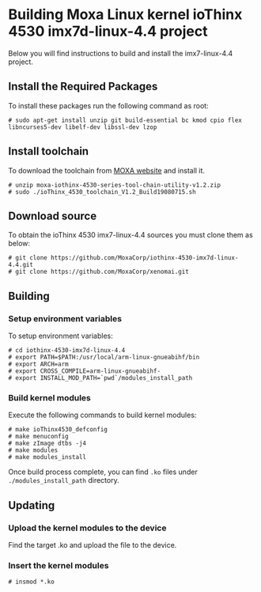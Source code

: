 # Building Moxa Linux kernel ioThinx 4530 imx7d-linux-4.4 project

Below you will find instructions to build and install the imx7-linux-4.4 project.

## Install the Required Packages

To install these packages run the following command as root:

```
# sudo apt-get install unzip git build-essential bc kmod cpio flex libncurses5-dev libelf-dev libssl-dev lzop
```

## Install toolchain

To download the toolchain from [MOXA website](https://www.moxa.com/en/products/industrial-edge-connectivity/controllers-and-ios/advanced-controllers-and-i-os/iothinx-4530-series#resources) and install it.

```
# unzip moxa-iothinx-4530-series-tool-chain-utility-v1.2.zip
# sudo ./ioThinx_4530_toolchain_V1.2_Build19080715.sh
```

## Download source

To obtain the ioThinx 4530 imx7-linux-4.4 sources you must clone them as below:

```
# git clone https://github.com/MoxaCorp/iothinx-4530-imx7d-linux-4.4.git
# git clone https://github.com/MoxaCorp/xenomai.git
```

## Building

### Setup environment variables

To setup environment variables:

```
# cd iothinx-4530-imx7d-linux-4.4
# export PATH=$PATH:/usr/local/arm-linux-gnueabihf/bin
# export ARCH=arm
# export CROSS_COMPILE=arm-linux-gnueabihf-
# export INSTALL_MOD_PATH=`pwd`/modules_install_path
```

### Build kernel modules

Execute the following commands to build kernel modules:

```
# make ioThinx4530_defconfig
# make menuconfig
# make zImage dtbs -j4
# make modules
# make modules_install
```

Once build process complete, you can find `.ko` files under `./modules_install_path` directory.

## Updating

### Upload the kernel modules to the device

Find the target .ko and upload the file to the device.

### Insert the kernel modules

```
# insmod *.ko
```
